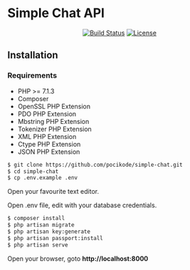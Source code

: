# Simple Chat API  

<p align="center">
<a href="https://api-simple-chat.herokuapp.com"><img src="https://travis-ci.org/joemccann/dillinger.svg?branch=master" alt="Build Status"></a>
<a href="https://api-simple-chat.herokuapp.com"><img src="https://poser.pugx.org/laravel/framework/license.svg" alt="License"></a>
</p>

## Installation 
### Requirements
- PHP >= 7.1.3
- Composer
- OpenSSL PHP Extension
- PDO PHP Extension
- Mbstring PHP Extension
- Tokenizer PHP Extension
- XML PHP Extension
- Ctype PHP Extension
- JSON PHP Extension


```sh
$ git clone https://github.com/pocikode/simple-chat.git
$ cd simple-chat
$ cp .env.example .env
```

Open your favourite text editor.

Open .env file, edit with your database credentials.

```sh
$ composer install
$ php artisan migrate
$ php artisan key:generate
$ php artisan passport:install
$ php artisan serve
```

Open your browser, goto **http://localhost:8000**